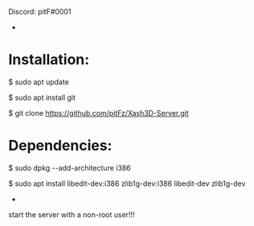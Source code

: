 Discord: pitF#0001

-

# Installation:

$ sudo apt update

$ sudo apt install git

$ git clone https://github.com/pitFz/Xash3D-Server.git

# Dependencies:

$ sudo dpkg --add-architecture i386

$ sudo apt install libedit-dev:i386 zlib1g-dev:i386 libedit-dev zlib1g-dev

- 

start the server with a non-root user!!!
 







